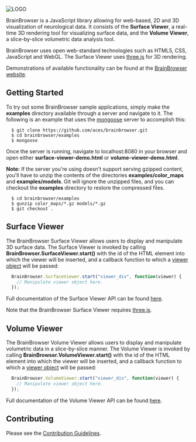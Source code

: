 ![LOGO](https://brainbrowser.cbrain.mcgill.ca/img/bb-logo-white-mini-cropped.png)

BrainBrowser is a JavaScript library allowing for web-based, 2D and 3D visualization of neurological data. It consists of the **Surface Viewer**, a real-time 3D rendering tool for visualizing surface data, and the **Volume Viewer**, a slice-by-slice volumetric data analysis tool.

BrainBrowser uses open web-standard technologies such as HTML5, CSS, JavaScript and WebGL. The Surface Viewer uses [three.js](http://threejs.org/) for 3D rendering.

Demonstrations of available functionality can be found at the [BrainBrowser website](https://brainbrowser.cbrain.mcgill.ca/).

Getting Started
---------------

To try out some BrainBrowser sample applications, simply make the **examples** directory available through a server and navigate to it. The following is an example that uses the [mongoose](https://code.google.com/p/mongoose/) server to accomplish this:

```Shell
  $ git clone https://github.com/aces/brainbrowser.git
  $ cd brainbrowser/examples
  $ mongoose
```

Once the server is running, navigate to localhost:8080 in your browser and open either **surface-viewer-demo.html** or **volume-viewer-demo.html**.

**Note:** If the server you're using doesn't support serving gzipped content, you'll have to unzip the contents of the directories **examples/color_maps** and **examples/models**. Git will ignore the unzipped files, and you can checkout the **examples** directory to restore the compressed files.

```Shell
  $ cd brainbrowser/examples
  $ gunzip color_maps/*.gz models/*.gz
  $ git checkout .
```

Surface Viewer
--------------

The BrainBrowser Surface Viewer allows users to display and manipulate 3D surface data. The Surface Viewer is invoked by calling **BrainBrowser.SurfaceViewer.start()** with the id of the HTML element into which the viewer will be inserted, and a callback function to which a [viewer object](https://brainbrowser.cbrain.mcgill.ca/documentation/brainbrowser/surface-viewer/viewer) will be passed:

```JavaScript
  BrainBrowser.SurfaceViewer.start("viewer_div", function(viewer) {
    // Manipulate viewer object here.
  });
```

Full documentation of the Surface Viewer API can be found [here](https://brainbrowser.cbrain.mcgill.ca/documentation/brainbrowser/surface-viewer).

Note that the BrainBrowser Surface Viewer requires [three.js](http://threejs.org/).

Volume Viewer
--------------

The BrainBrowser Volume Viewer allows users to display and manipulate volumetric data in a slice-by-slice manner. The Volume Viewer is invoked by calling **BrainBrowser.VolumeViewer.start()** with the id of the HTML element into which the viewer will be inserted, and a callback function to which a [viewer object](https://brainbrowser.cbrain.mcgill.ca/documentation/brainbrowser/volume-viewer/viewer) will be passed:

```JavaScript
  BrainBrowser.VolumeViewer.start("viewer_div", function(viewer) {
    // Manipulate viewer object here.
  });
```

Full documentation of the Volume Viewer API can be found [here](https://brainbrowser.cbrain.mcgill.ca/documentation/brainbrowser/volume-viewer).

Contributing
------------

Please see the [Contribution Guidelines](https://github.com/aces/brainbrowser/blob/master/CONTRIBUTING.md).
